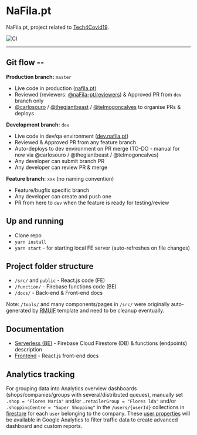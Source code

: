 # NaFila.pt

NaFila.pt, project related to [Tech4Covid19](https://tech4covid19.org).

![CI](https://github.com/naFila-pt/nafila/workflows/CI/badge.svg)

---

## Git flow --

**Production branch:** `master`

- Live code in production ([nafila.pt](https://nafila.pt))
- Reviewed (reviewers: [@naFila-pt/reviewers](https://github.com/orgs/naFila-pt/teams/reviewers)) & Approved PR from `dev` branch only
- [@carlosouro](https://github.com/carlosouro) / [@thegiantbeast](https://github.com/thegiantbeast) / [@telmogoncalves](https://github.com/telmogoncalves) to organise PRs & deploys

**Development branch:** `dev`

- Live code in dev/qa environment ([dev.nafila.pt](https://dev.nafila.pt))
- Reviewed & Approved PR from any feature branch
- Auto-deploys to dev environment on PR merge (TO-DO - manual for now via @carlosouro / @thegiantbeast / @telmogoncalves)
- Any developer can submit branch PR
- Any developer can review PR & merge

**Feature branch:** `xxx` (no naming convention)

- Feature/bugfix specific branch
- Any developer can create and push one
- PR from here to `dev` when the feature is ready for testing/review

## Up and running

- Clone repo
- `yarn install`
- `yarn start` - for starting local FE server (auto-refreshes on file changes)

## Project folder structure

- `/src/` and `public` - React.js code (FE)
- `/function/` - Firebase functions code (BE)
- `/docs/` - Back-end & Front-end docs

Note: `/tools/` and many components/pages in `/src/` were originally auto-generated by [RMUIF](https://github.com/rmuif/web) template and need to be cleanup eventually.

## Documentation

- [Serverless (BE)](docs/serverless.md) - Firebase Cloud Firestore (DB) & functions (endpoints) description
- [Frontend](docs/frontend.md) - React.js front-end docs

## Analytics tracking

For grouping data into Analytics overview dashboards (shops/companies/groups with several/distributed queues), manually set `.shop = "Flores Maria"` and/or `.retailerGroup = "Flores lda"` and/or `.shoppingCentre = "Super Shopping"` in the `/users/{userId}` collections in [firestore](https://console.firebase.google.com/u/0/project/safequeue/database/firestore/data~2Fusers) for each `user` belonging to the company.
These [user properties](https://support.google.com/analytics/answer/6317519?hl=en) will be available in Google Analytics to filter traffic data to create advanced dashboard and custom reports.
